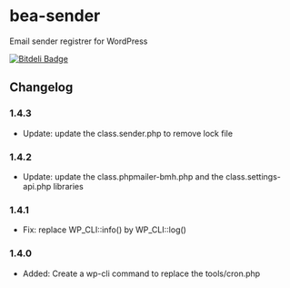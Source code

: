 bea-sender
==========

Email sender registrer for WordPress

[![Bitdeli Badge](https://d2weczhvl823v0.cloudfront.net/Rahe/bea-sender/trend.png)](https://bitdeli.com/free "Bitdeli Badge")

## Changelog

### 1.4.3

* Update: update the class.sender.php to remove lock file


### 1.4.2

* Update: update the class.phpmailer-bmh.php and the class.settings-api.php libraries 

### 1.4.1

* Fix: replace WP_CLI::info() by WP_CLI::log()

### 1.4.0

* Added: Create a wp-cli command to replace the tools/cron.php
